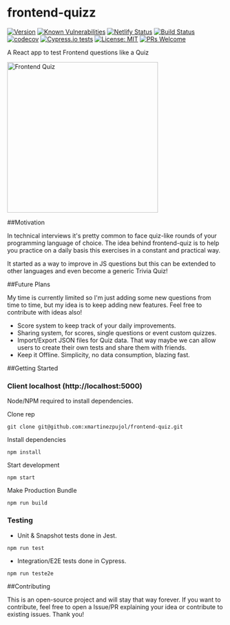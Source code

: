 # frontend-quizz
[![Version](https://img.shields.io/github/package-json/v/xmartinezpujol/frontend-quizz/master?label=version)](https://github.com/xmartinezpujol/frontend-quizz)
[![Known Vulnerabilities](https://snyk.io/test/github/xmartinezpujol/frontend-quizz/badge.svg)](https://snyk.io/test/github/xmartinezpujol/frontend-quizz)
[![Netlify Status](https://api.netlify.com/api/v1/badges/440458ad-f0e8-480d-bb89-84bbbbc7f391/deploy-status)](https://app.netlify.com/sites/frontendquiz/deploys)
[![Build Status](https://travis-ci.org/xmartinezpujol/frontend-quizz.svg?branch=master)](https://travis-ci.org/xmartinezpujol/frontend-quizz)
[![codecov](https://codecov.io/gh/xmartinezpujol/frontend-quizz/branch/master/graph/badge.svg)](https://codecov.io/gh/xmartinezpujol/frontend-quizz)
[![Cypress.io tests](https://img.shields.io/badge/cypress.io-tests-green.svg?style=flat-square)](https://cypress.io)
[![License: MIT](https://img.shields.io/badge/License-MIT-yellow.svg)](https://opensource.org/licenses/MIT)
[![PRs Welcome](https://img.shields.io/badge/PRs-welcome-brightgreen.svg?style=flat-square)](http://makeapullrequest.com)

A React app to test Frontend questions like a Quiz

<img alt="Frontend Quiz" src="https://raw.githubusercontent.com/xmartinezpujol/frontend-quizz/master/public/img/quizApp.png" width="350" />

##Motivation

In technical interviews it's pretty common to face quiz-like rounds of your programming language of choice. The idea behind frontend-quiz is to help you practice on a daily basis this exercises in a constant and practical way.

It started as a way to improve in JS questions but this can be extended to other languages and even become a generic Trivia Quiz!

##Future Plans

My time is currently limited so I'm just adding some new questions from time to time, but my idea is to keep adding new features. Feel free to contribute with ideas also!

* Score system to keep track of your daily improvements.
* Sharing system, for scores, single questions or event custom quizzes.
* Import/Export JSON files for Quiz data. That way maybe we can allow users to create their own tests and share them with friends.
* Keep it Offline. Simplicity, no data consumption, blazing fast.

##Getting Started

### Client localhost (http://localhost:5000)
Node/NPM required to install dependencies.

Clone rep
``` shell
git clone git@github.com:xmartinezpujol/frontend-quiz.git
```

Install dependencies
``` shell
npm install
```

Start development
``` shell
npm start
```

Make Production Bundle
``` shell
npm run build
```

### Testing

* Unit & Snapshot tests done in Jest. 

``` shell
npm run test
```

* Integration/E2E tests done in Cypress. 

``` shell
npm run teste2e
```

##Contributing

This is an open-source project and will stay that way forever. If you want to contribute, feel free to open a Issue/PR explaining your idea or contribute to existing issues. Thank you!
